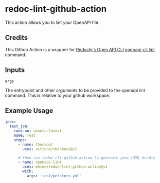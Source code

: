 # redoc-lint-github-action

This action allows you to lint your OpenAPI file. 

## Credits

This Github Action is a wrapper for [Redocly's Open API CLI](https://github.com/Redocly/openapi-cli)
[openapi-cli lint](https://redoc.ly/docs/cli/commands/#lint) command.

## Inputs
`args`

The entrypoint and other arguments to be provided to the openapi lint command.
This is relative to your github workspace.

## Example Usage
```yaml
jobs:
  test_job:
    runs-on: ubuntu-latest
    name: Test
    steps:
      - name: Checkout
        uses: actions/checkout@v2

      # then use redoc-cli-github-action to generate your HTML bundle
      - name: openapi-lint 
        uses: mhiew/redoc-lint-github-action@v1
        with:
          args: 'test/petstore.yml'
```
